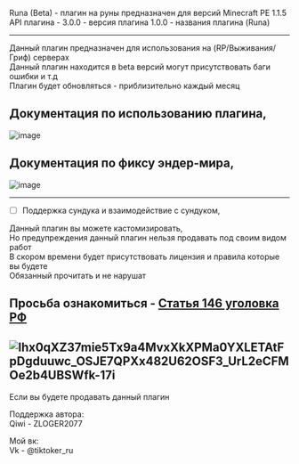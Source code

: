 Runa (Beta) - плагин на руны предназначен для версий Minecraft PE 1.1.5                                              
API плагина - 3.0.0 - версия плагина 1.0.0 - названия плагина (Runa) 

-------------

Данный плагин предназначен для использования на (RP/Выживания/Гриф) серверах                                     
Данный плагин находится в beta версий могут присутствовать баги ошибки и т.д                                   
Плагин будет обновляться - приблизительно каждый месяц               

Документация по использованию плагина,
-------------

![image](https://user-images.githubusercontent.com/79506370/196702072-7a2b5ed0-dab0-482a-b724-4bd4ad898e80.png)

Документация по фиксу эндер-мира,
-------------

![image](https://user-images.githubusercontent.com/79506370/196701991-c37bc05a-92be-4bd8-b732-0e9a1e85757a.png)

-------------

- [ ] Поддержка сундука и взаимодействие с сундуком,
                                        
Данный плагин вы можете кастомизировать,                                                                               
Но предупреждения данный плагин нельзя продавать под своим видом работ                                               
В скором времени будет присутствовать лицензия и правила которые вы будете                                                   
Обязанный прочитать и не нарушат                                                

Просьба ознакомиться - [Статья 146 уголовка РФ](https://github.com/haker20SZs/Server-control-panel/files/9770118/146.pdf)
-------------
![lhx0qXZ37mie5Tx9a4MvxXkXPMa0YXLETAtFpDgduuwc_OSJE7QPXx482U62OSF3_UrL2eCFMOe2b4UBSWfk-17i](https://user-images.githubusercontent.com/79506370/195536448-ee17a3b7-d26c-4df9-9999-93572e482eba.jpg)
-------------
Если вы будете продавать данный плагин

Поддержка автора:                                                                                   
 Qiwi - ZLOGER2077                                                                                                                                   

Мой вк:                                                                                                     
 Vk - @tiktoker_ru
